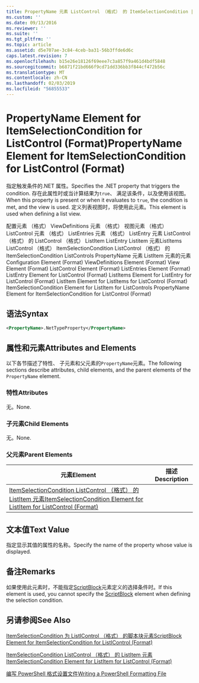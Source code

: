 ```yaml
---
title: PropertyName 元素 ListControl （格式） 的 ItemSelectionCondition |Microsoft Docs
ms.custom: ''
ms.date: 09/13/2016
ms.reviewer: ''
ms.suite: ''
ms.tgt_pltfrm: ''
ms.topic: article
ms.assetid: d5e707ae-3c84-4ceb-ba31-56b3ffde6d6c
caps.latest.revision: 7
ms.openlocfilehash: b15e26e18126f69eee7c3a857f9a461d4bdf5848
ms.sourcegitcommit: b6871f21bd666f9cd71dd336bb3f844cf472b56c
ms.translationtype: MT
ms.contentlocale: zh-CN
ms.lasthandoff: 02/03/2019
ms.locfileid: "56855533"
---
```

# <a name="propertyname-element-for-itemselectioncondition-for-listcontrol-format"></a><span data-ttu-id="9f76a-102">PropertyName Element for ItemSelectionCondition for ListControl (Format)</span><span class="sxs-lookup"><span data-stu-id="9f76a-102">PropertyName Element for ItemSelectionCondition for ListControl (Format)</span></span>

<span data-ttu-id="9f76a-103">指定触发条件的.NET 属性。</span><span class="sxs-lookup"><span data-stu-id="9f76a-103">Specifies the .NET property that triggers the condition.</span></span> <span data-ttu-id="9f76a-104">存在此属性时或当计算结果为`true`、 满足该条件，以及使用该视图。</span><span class="sxs-lookup"><span data-stu-id="9f76a-104">When this property is present or when it evaluates to `true`, the condition is met, and the view is used.</span></span> <span data-ttu-id="9f76a-105">定义列表视图时，将使用此元素。</span><span class="sxs-lookup"><span data-stu-id="9f76a-105">This element is used when defining a list view.</span></span>

<span data-ttu-id="9f76a-106">配置元素 （格式） ViewDefinitions 元素 （格式） 视图元素 （格式） ListControl 元素 （格式） ListEntries 元素 （格式） ListEntry 元素 ListControl （格式） 的 ListControl （格式） ListItem ListEntry Listitem 元素ListItems ListControl （格式） ItemSelectionCondition ListControl （格式） 的 ItemSelectionCondition ListControls PropertyName 元素 ListItem 元素的元素</span><span class="sxs-lookup"><span data-stu-id="9f76a-106">Configuration Element (Format) ViewDefinitions Element (Format) View Element (Format) ListControl Element (Format) ListEntries Element (Format) ListEntry Element for ListControl (Format) ListItems Element for ListEntry for ListControl (Format) ListItem Element for ListItems for ListControl (Format) ItemSelectionCondition Element for ListItem for ListControls PropertyName Element for ItemSelectionCondition for ListControl (Format)</span></span>

## <a name="syntax"></a><span data-ttu-id="9f76a-107">语法</span><span class="sxs-lookup"><span data-stu-id="9f76a-107">Syntax</span></span>

```xml
<PropertyName>.NetTypeProperty</PropertyName>
```

## <a name="attributes-and-elements"></a><span data-ttu-id="9f76a-108">属性和元素</span><span class="sxs-lookup"><span data-stu-id="9f76a-108">Attributes and Elements</span></span>

<span data-ttu-id="9f76a-109">以下各节描述了特性、 子元素和父元素的`PropertyName`元素。</span><span class="sxs-lookup"><span data-stu-id="9f76a-109">The following sections describe attributes, child elements, and the parent elements of the `PropertyName` element.</span></span>

### <a name="attributes"></a><span data-ttu-id="9f76a-110">特性</span><span class="sxs-lookup"><span data-stu-id="9f76a-110">Attributes</span></span>

<span data-ttu-id="9f76a-111">无。</span><span class="sxs-lookup"><span data-stu-id="9f76a-111">None.</span></span>

### <a name="child-elements"></a><span data-ttu-id="9f76a-112">子元素</span><span class="sxs-lookup"><span data-stu-id="9f76a-112">Child Elements</span></span>

<span data-ttu-id="9f76a-113">无。</span><span class="sxs-lookup"><span data-stu-id="9f76a-113">None.</span></span>

### <a name="parent-elements"></a><span data-ttu-id="9f76a-114">父元素</span><span class="sxs-lookup"><span data-stu-id="9f76a-114">Parent Elements</span></span>

|<span data-ttu-id="9f76a-115">元素</span><span class="sxs-lookup"><span data-stu-id="9f76a-115">Element</span></span>|<span data-ttu-id="9f76a-116">描述</span><span class="sxs-lookup"><span data-stu-id="9f76a-116">Description</span></span>|
|-------------|-----------------|
|[<span data-ttu-id="9f76a-117">ItemSelectionCondition ListControl （格式） 的 ListItem 元素</span><span class="sxs-lookup"><span data-stu-id="9f76a-117">ItemSelectionCondition Element for ListItem for ListControl (Format)</span></span>](./itemselectioncondition-element-for-listitem-for-listcontrol-format.md)||

## <a name="text-value"></a><span data-ttu-id="9f76a-118">文本值</span><span class="sxs-lookup"><span data-stu-id="9f76a-118">Text Value</span></span>

<span data-ttu-id="9f76a-119">指定显示其值的属性的名称。</span><span class="sxs-lookup"><span data-stu-id="9f76a-119">Specify the name of the property whose value is displayed.</span></span>

## <a name="remarks"></a><span data-ttu-id="9f76a-120">备注</span><span class="sxs-lookup"><span data-stu-id="9f76a-120">Remarks</span></span>

<span data-ttu-id="9f76a-121">如果使用此元素时，不能指定[ScriptBlock](./scriptblock-element-for-itemselectioncondition-for-listcontrol-format.md)元素定义的选择条件时。</span><span class="sxs-lookup"><span data-stu-id="9f76a-121">If this element is used, you cannot specify the [ScriptBlock](./scriptblock-element-for-itemselectioncondition-for-listcontrol-format.md) element when defining the selection condition.</span></span>

## <a name="see-also"></a><span data-ttu-id="9f76a-122">另请参阅</span><span class="sxs-lookup"><span data-stu-id="9f76a-122">See Also</span></span>

[<span data-ttu-id="9f76a-123">ItemSelectionCondition 为 ListIControl （格式） 的脚本块元素</span><span class="sxs-lookup"><span data-stu-id="9f76a-123">ScriptBlock Element for ItemSelectionCondition for ListIControl (Format)</span></span>](./scriptblock-element-for-itemselectioncondition-for-listcontrol-format.md)

[<span data-ttu-id="9f76a-124">ItemSelectionCondition ListControl （格式） 的 ListItem 元素</span><span class="sxs-lookup"><span data-stu-id="9f76a-124">ItemSelectionCondition Element for ListItem for ListControl (Format)</span></span>](./itemselectioncondition-element-for-listitem-for-listcontrol-format.md)

[<span data-ttu-id="9f76a-125">编写 PowerShell 格式设置文件</span><span class="sxs-lookup"><span data-stu-id="9f76a-125">Writing a PowerShell Formatting File</span></span>](./writing-a-powershell-formatting-file.md)
